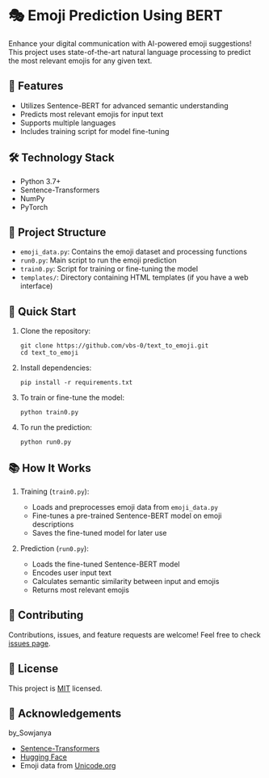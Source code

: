 # 🎭 Emoji Prediction Using BERT

Enhance your digital communication with AI-powered emoji suggestions! This project uses state-of-the-art natural language processing to predict the most relevant emojis for any given text.

## 🌟 Features

- Utilizes Sentence-BERT for advanced semantic understanding
- Predicts most relevant emojis for input text
- Supports multiple languages
- Includes training script for model fine-tuning

## 🛠 Technology Stack

- Python 3.7+
- Sentence-Transformers
- NumPy
- PyTorch

## 📁 Project Structure

- `emoji_data.py`: Contains the emoji dataset and processing functions
- `run0.py`: Main script to run the emoji prediction
- `train0.py`: Script for training or fine-tuning the model
- `templates/`: Directory containing HTML templates (if you have a web interface)

## 🚀 Quick Start

1. Clone the repository:
   ```
   git clone https://github.com/vbs-0/text_to_emoji.git
   cd text_to_emoji
   ```

2. Install dependencies:
   ```
   pip install -r requirements.txt
   ```

3. To train or fine-tune the model:
   ```
   python train0.py
   ```

4. To run the prediction:
   ```
   python run0.py
   ```

## 📚 How It Works

1. Training (`train0.py`):
   - Loads and preprocesses emoji data from `emoji_data.py`
   - Fine-tunes a pre-trained Sentence-BERT model on emoji descriptions
   - Saves the fine-tuned model for later use

2. Prediction (`run0.py`):
   - Loads the fine-tuned Sentence-BERT model
   - Encodes user input text
   - Calculates semantic similarity between input and emojis
   - Returns most relevant emojis

## 🤝 Contributing

Contributions, issues, and feature requests are welcome! Feel free to check [issues page](https://github.com/vbs-0/text_to_emoji/issues).

## 📄 License

This project is [MIT](https://choosealicense.com/licenses/mit/) licensed.

## 🙏 Acknowledgements
by_Sowjanya

- [Sentence-Transformers](https://www.sbert.net/)
- [Hugging Face](https://huggingface.co/)
- Emoji data from [Unicode.org](https://unicode.org/emoji/charts/full-emoji-list.html)
